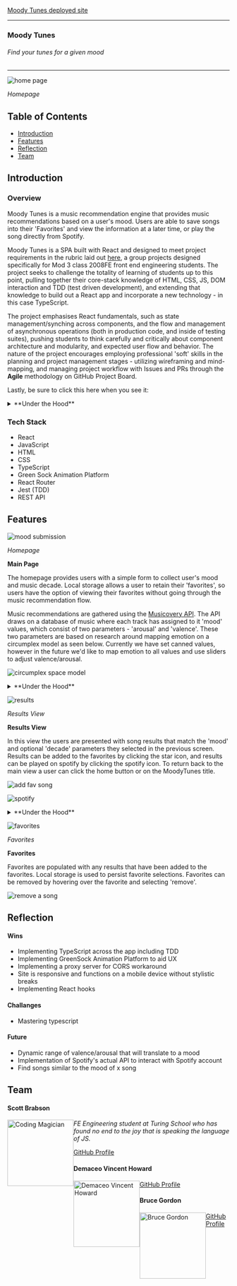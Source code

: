 [Moody Tunes deployed site](https://demaceo.github.io/moodytoonz/)

---

### Moody Tunes
###### Find your tunes for a given mood  

---

![home page](https://user-images.githubusercontent.com/66697338/104397638-753e8e80-550a-11eb-995c-c34db257a3af.png)

*Homepage*


## Table of Contents
* [Introduction](#introduction)
* [Features](#features)
* [Reflection](#reflection)
* [Team](#team)


## Introduction

### Overview
Moody Tunes is a music recommendation engine that provides music recommendations based on a user's mood. Users are able to save songs into their 'Favorites' and view the information at a later time, or play the song directly from Spotify. 

Moody Tunes is a SPA built with React and designed to meet project requirements in the rubric laid out [here](https://frontend.turing.io/projects/module-3/stretch.html), a group projects designed specifically for Mod 3 class 2008FE front end engineering students. The project seeks to challenge the totality of learning of students up to this point, pulling together their core-stack knowledge of HTML, CSS, JS, DOM interaction and TDD (test driven development), and extending that knowledge to build out a React app and incorporate a new technology - in this case TypeScript.

The project emphasises React fundamentals, such as state management/synching across components, and the flow and management of asynchronous operations (both in production code, and inside of testing suites), pushing students to think carefully and critically about component architecture and modularity, and expected user flow and behavior. The nature of the project encourages employing professional 'soft' skills in the planning and project management stages - utilizing wireframing and mind-mapping, and managing project workflow with Issues and PRs through the **Agile** methodology on GitHub Project Board.

Lastly, be sure to click this here when you see it:
<details>
  <summary>**Under the Hood**</summary>
There's more info under here about the functionality being described!
</details>

### Tech Stack
* React
* JavaScript
* HTML
* CSS
* TypeScript
* Green Sock Animation Platform
* React Router
* Jest (TDD)
* REST API

## Features 

![mood submission](https://user-images.githubusercontent.com/66697338/104397652-796aac00-550a-11eb-8f64-4b7f7e0c07cc.gif)

*Homepage*

**Main Page**

The homepage provides users with a simple form to collect user's mood and music decade. Local storage allows a user to retain their 'favorites', so users have the option of viewing their favorites without going through the music recommendation flow. 

Music recommendations are gathered using the [Musicovery API](http://b2b.musicovery.com/). The API draws on a database of music where each track has assigned to it 'mood' values, which consist of two parameters - 'arousal' and 'valence'. These two parameters are based on research around mapping emotion on a circumplex model as seen below. Currently we have set canned values, however in the future we'd like to map emotion to all values and use sliders to adjust valence/arousal.

![circumplex space model](https://user-images.githubusercontent.com/66697338/104362520-21fc1a00-54d1-11eb-9f31-b1e269504019.png)

<details>
  <summary>**Under the Hood**</summary>

---

The Homepage itself is housed in the React `<App />` component, as you might expect. To implement a multi-page experience, we implemented the `<BrowserRouter/>` and the components thereof that allowed linking/routing `<Link />`, `<NavLink />` and `<Route />`. 
  
With normal functionality, what ends up rendering on the homepage inside of `<App>` are two components. From 'top' to 'bottom':

```
<NavBar />       // Is always visible
<Form />         // A container for the Banner and MovieCard components

```

The `useEffect` hook is employed inside of the `<App/>` component to check local storage for user favorites. That data is an array of all of `favoriteSong` objects - that data is mapped over to create multiple `<Favorite />` components inside of `<FavoritesView />`

---

</details>

![results](https://user-images.githubusercontent.com/66697338/104397637-753e8e80-550a-11eb-9282-fade445a3ce1.png)

*Results View*

**Results View** 

In this view the users are presented with song results that match the 'mood' and optional 'decade' parameters they selected in the previous screen. Results can be added to the favorites by clicking the star icon, and results can be played on spotify by clicking the spotify icon. To return back to the main view a user can click the home button or on the MoodyTunes title. 

![add fav song](https://user-images.githubusercontent.com/66697338/104397671-82f41400-550a-11eb-90da-d64cb0c7c3e0.gif)

![spotify](https://user-images.githubusercontent.com/66697338/104397981-22190b80-550b-11eb-8228-8bc205b14942.gif)

<details>
  <summary>**Under the Hood**</summary>

---

Favorites will be noted in search results by using the `useState` and `useEffect` hooks with the Result component. On mount, the component will check the list of favorited songs passed to it as a prop against its own ID. If a match exists, it will mark itself as a favorite and animate appropriately.
---

</details>

![favorites](https://user-images.githubusercontent.com/66697338/104397634-74a5f800-550a-11eb-83b3-a476254fc76e.png)

*Favorites*

**Favorites**

Favorites are populated with any results that have been added to the favorites. Local storage is used to persist favorite selections. Favorites can be removed by hovering over the favorite and selecting 'remove'.

![remove a song](https://user-images.githubusercontent.com/66697338/104397668-81c2e700-550a-11eb-82f2-4bfe6fa0abdc.gif)

## Reflection

#### Wins

* Implementing TypeScript across the app including TDD
* Implementing GreenSock Animation Platform to aid UX
* Implementing a proxy server for CORS workaround
* Site is responsive and functions on a mobile device without stylistic breaks
* Implementing React hooks

#### Challanges

* Mastering typescript

#### Future

* Dynamic range of valence/arousal that will translate to a mood
* Implementation of Spotify's actual API to interact with Spotify account
* Find songs similar to the mood of x song

## Team

<h4>Scott Brabson</h4>
<img src="https://avatars1.githubusercontent.com/u/66697338?s=460&u=3d2e338fdeb625c1940a87b1cfdb7ba6e7d16c5c&v=4" alt="Coding Magician"
 width="150" height="auto" style="float: left" />

*FE Engineering student at Turing School who has found no end to the joy that is speaking the language of JS.*

[GitHub Profile](https://github.com/brabbuss)

<h4>Demaceo Vincent Howard</h4>
<img src="https://avatars2.githubusercontent.com/u/62954974?s=400&u=b246587c21877b7fe4a4972e89ec98677d5c29d6&v=4" alt="Demaceo Vincent Howard"
 width="150" height="auto" style="float: left" />

[GitHub Profile](https://github.com/demaceo)

<h4>Bruce Gordon</h4>
<img src="https://avatars3.githubusercontent.com/u/68293135?s=400&u=775c1b148ea65fa5bdcbbb6dab936da52cd44959&v=4" alt="Bruce Gordon"
 width="150" height="auto" style="float: left" />

[GitHub Profile](https://github.com/bruce-gordon)
